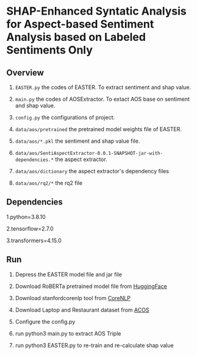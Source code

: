 # SHAP-Enhanced Syntatic Analysis for Aspect-based Sentiment Analysis based on Labeled Sentiments Only

## Overview
1. ```EASTER.py``` the codes of EASTER. To extract sentiment and shap value.

2. ```main.py``` the codes of AOSExtractor. To extact AOS base on sentiment and shap value.

3. ```config.py``` the configurations of project.

4. ```data/aos/pretrained``` the pretrained model weights file of EASTER. 

5. ```data/aos/*.pkl``` the sentiment and shap value file.

6. ```data/aos/SentiAspectExtractor-0.0.1-SNAPSHOT-jar-with-dependencies.*``` the aspect extractor.

7. ```data/aos/dictionary``` the aspect extractor's dependency files

8. ```data/aos/rq2/*``` the rq2 file


## Dependencies
1.python=3.8.10

2.tensorflow=2.7.0

3.transformers=4.15.0


## Run
1. Depress the EASTER model file and jar file

2. Download RoBERTa pretrained model file from [HuggingFace](https://huggingface.co/cardiffnlp/twitter-roberta-base-sentiment/tree/main)

3. Download stanfordcorenlp tool from [CoreNLP](https://nlp.stanford.edu/software/stanford-corenlp-4.5.1.zip)

4. Download Laptop and Restaurant dataset from [ACOS](https://github.com/NUSTM/ACOS/tree/main/data)

5. Configure the config.py

5. run python3 main.py to extract AOS Triple

5. run python3 EASTER.py to re-train and re-calculate shap value
